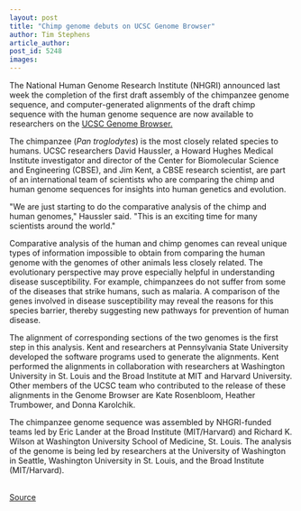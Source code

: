 ```yaml
---
layout: post
title: "Chimp genome debuts on UCSC Genome Browser"
author: Tim Stephens
article_author: 
post_id: 5248
images:
---
```


<p>
  The National Human Genome Research Institute (NHGRI) announced last week the completion of the first draft assembly of the chimpanzee genome sequence, and computer-generated alignments of the draft chimp sequence with the human genome sequence are now available to researchers on the <a href="http://genome.ucsc.edu">UCSC Genome Browser.</a>
</p>
<p>
  The chimpanzee (<i>Pan troglodytes</i>) is the most closely related species to humans. UCSC researchers David Haussler, a Howard Hughes Medical Institute investigator and director of the Center for Biomolecular Science and Engineering (CBSE), and Jim Kent, a CBSE research scientist, are part of an international team of scientists who are comparing the chimp and human genome sequences for insights into human genetics and evolution.<br>
</p>
<p>
  "We are just starting to do the comparative analysis of the chimp and human genomes," Haussler said. "This is an exciting time for many scientists around the world."<br>
</p>
<p>
  Comparative analysis of the human and chimp genomes can reveal unique types of information impossible to obtain from comparing the human genome with the genomes of other animals less closely related. The evolutionary perspective may prove especially helpful in understanding disease susceptibility. For example, chimpanzees do not suffer from some of the diseases that strike humans, such as malaria. A comparison of the genes involved in disease susceptibility may reveal the reasons for this species barrier, thereby suggesting new pathways for prevention of human disease.<br>
</p>
<p>
  The alignment of corresponding sections of the two genomes is the first step in this analysis. Kent and researchers at Pennsylvania State University developed the software programs used to generate the alignments. Kent performed the alignments in collaboration with researchers at Washington University in St. Louis and the Broad Institute at MIT and Harvard University. Other members of the UCSC team who contributed to the release of these alignments in the Genome Browser are Kate Rosenbloom, Heather Trumbower, and Donna Karolchik.<br>
</p>
<p>
  The chimpanzee genome sequence was assembled by NHGRI-funded teams led by Eric Lander at the Broad Institute (MIT/Harvard) and Richard K. Wilson at Washington University School of Medicine, St. Louis. The analysis of the genome is being led by researchers at the University of Washington in Seattle, Washington University in St. Louis, and the Broad Institute (MIT/Harvard).<br>
  <br>
</p>
<p><a href="http://www1.ucsc.edu/currents/03-04/12-15/chimp.html" title="Permalink to chimp">Source</a></p>
